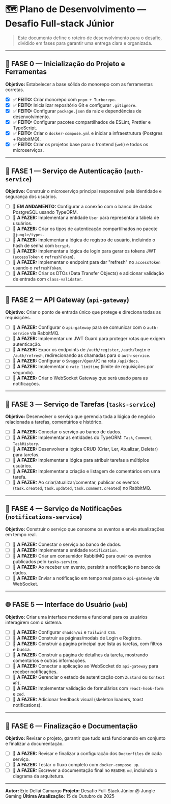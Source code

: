# 🗺️ Plano de Desenvolvimento — Desafio Full-stack Júnior

> Este documento define o roteiro de desenvolvimento para o desafio, dividido em fases para garantir uma entrega clara e organizada.

---

## 🧱 FASE 0 — Inicialização do Projeto e Ferramentas

**Objetivo:** Estabelecer a base sólida do monorepo com as ferramentas corretas.

- [x] ✅ **FEITO:** Criar monorepo com `pnpm + Turborepo`.
- [x] ✅ **FEITO:** Inicializar repositório Git e configurar `.gitignore`.
- [x] ✅ **FEITO:** Configurar `package.json` da raiz e dependências de desenvolvimento.
- [x] ✅ **FEITO:** Configurar pacotes compartilhados de ESLint, Prettier e TypeScript.
- [x] ✅ **FEITO:** Criar o `docker-compose.yml` e iniciar a infraestrutura (Postgres + RabbitMQ).
- [x] ✅ **FEITO:** Criar os projetos base para o frontend (`web`) e todos os microserviços.

---

## 🔐 FASE 1 — Serviço de Autenticação (`auth-service`)

**Objetivo:** Construir o microserviço principal responsável pela identidade e segurança dos usuários.

- [ ] 🚧 **EM ANDAMENTO:** Configurar a conexão com o banco de dados PostgreSQL usando TypeORM.
- [ ] 🧩 **A FAZER:** Implementar a entidade `User` para representar a tabela de usuários.
- [ ] 🧩 **A FAZER:** Criar os tipos de autenticação compartilhados no pacote `@jungle/types`.
- [ ] 🧩 **A FAZER:** Implementar a lógica de registro de usuário, incluindo o hash de senha com `bcrypt`.
- [ ] 🧩 **A FAZER:** Implementar a lógica de login para gerar os tokens JWT (`accessToken` e `refreshToken`).
- [ ] 🧩 **A FAZER:** Implementar o endpoint para dar "refresh" no `accessToken` usando o `refreshToken`.
- [ ] 🧩 **A FAZER:** Criar os DTOs (Data Transfer Objects) e adicionar validação de entrada com `class-validator`.

---

## 📡 FASE 2 — API Gateway (`api-gateway`)

**Objetivo:** Criar o ponto de entrada único que protege e direciona todas as requisições.

- [ ] 🧩 **A FAZER:** Configurar o `api-gateway` para se comunicar com o `auth-service` via RabbitMQ.
- [ ] 🧩 **A FAZER:** Implementar um JWT Guard para proteger rotas que exigem autenticação.
- [ ] 🧩 **A FAZER:** Expor os endpoints de `/auth/register`, `/auth/login` e `/auth/refresh`, redirecionando as chamadas para o `auth-service`.
- [ ] 🧩 **A FAZER:** Configurar o `Swagger/OpenAPI` na rota `/api/docs`.
- [ ] 🧩 **A FAZER:** Implementar o `rate limiting` (limite de requisições por segundo).
- [ ] 🧩 **A FAZER:** Criar o WebSocket Gateway que será usado para as notificações.

---

## 📝 FASE 3 — Serviço de Tarefas (`tasks-service`)

**Objetivo:** Desenvolver o serviço que gerencia toda a lógica de negócio relacionada a tarefas, comentários e histórico.

- [ ] 🧩 **A FAZER:** Conectar o serviço ao banco de dados.
- [ ] 🧩 **A FAZER:** Implementar as entidades do TypeORM: `Task`, `Comment`, `TaskHistory`.
- [ ] 🧩 **A FAZER:** Desenvolver a lógica CRUD (Criar, Ler, Atualizar, Deletar) para tarefas.
- [ ] 🧩 **A FAZER:** Implementar a lógica para atribuir tarefas a múltiplos usuários.
- [ ] 🧩 **A FAZER:** Implementar a criação e listagem de comentários em uma tarefa.
- [ ] 🧩 **A FAZER:** Ao criar/atualizar/comentar, publicar os eventos (`task.created`, `task.updated`, `task.comment.created`) no RabbitMQ.

---

## 🔔 FASE 4 — Serviço de Notificações (`notifications-service`)

**Objetivo:** Construir o serviço que consome os eventos e envia atualizações em tempo real.

- [ ] 🧩 **A FAZER:** Conectar o serviço ao banco de dados.
- [ ] 🧩 **A FAZER:** Implementar a entidade `Notification`.
- [ ] 🧩 **A FAZER:** Criar um consumidor RabbitMQ para ouvir os eventos publicados pelo `tasks-service`.
- [ ] 🧩 **A FAZER:** Ao receber um evento, persistir a notificação no banco de dados.
- [ ] 🧩 **A FAZER:** Enviar a notificação em tempo real para o `api-gateway` via WebSocket.

---

## 🌐 FASE 5 — Interface do Usuário (`web`)

**Objetivo:** Criar uma interface moderna e funcional para os usuários interagirem com o sistema.

- [ ] 🧩 **A FAZER:** Configurar `shadcn/ui` e `Tailwind CSS`.
- [ ] 🧩 **A FAZER:** Construir as páginas/modais de Login e Registro.
- [ ] 🧩 **A FAZER:** Construir a página principal que lista as tarefas, com filtros e busca.
- [ ] 🧩 **A FAZER:** Construir a página de detalhes da tarefa, mostrando comentários e outras informações.
- [ ] 🧩 **A FAZER:** Conectar a aplicação ao WebSocket do `api-gateway` para receber notificações.
- [ ] 🧩 **A FAZER:** Gerenciar o estado de autenticação com `Zustand` ou `Context API`.
- [ ] 🧩 **A FAZER:** Implementar validação de formulários com `react-hook-form` e `zod`.
- [ ] 🧩 **A FAZER:** Adicionar feedback visual (skeleton loaders, toast notifications).

---

## 🚀 FASE 6 — Finalização e Documentação

**Objetivo:** Revisar o projeto, garantir que tudo está funcionando em conjunto e finalizar a documentação.

- [ ] 🧩 **A FAZER:** Revisar e finalizar a configuração dos `Dockerfiles` de cada serviço.
- [ ] 🧩 **A FAZER:** Testar o fluxo completo com `docker-compose up`.
- [ ] 🧩 **A FAZER:** Escrever a documentação final no `README.md`, incluindo o diagrama da arquitetura.

---

**Autor:** Eric Dellai Camargo
**Projeto:** Desafio Full-Stack Júnior @ Jungle Gaming
**Última Atualização:** 15 de Outubro de 2025
